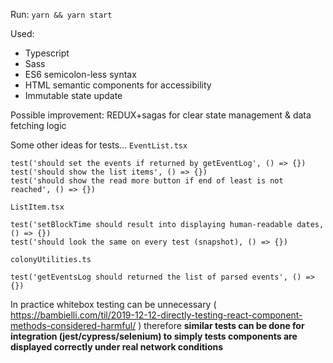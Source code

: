 Run: `yarn && yarn start`

Used:
- Typescript
- Sass
- ES6 semicolon-less syntax
- HTML semantic components for accessibility
- Immutable state update

Possible improvement: REDUX+sagas for clear state management & data fetching logic

Some other ideas for tests...
`EventList.tsx`

    test('should set the events if returned by getEventLog', () => {})
    test('should show the list items', () => {})
    test('should show the read more button if end of least is not reached', () => {})

`ListItem.tsx`

    test('setBlockTime should result into displaying human-readable dates, () => {})
    test('should look the same on every test (snapshot), () => {})

`colonyUtilities.ts`

    test('getEventsLog should returned the list of parsed events', () => {})

In practice whitebox testing can be unnecessary ( https://bambielli.com/til/2019-12-12-directly-testing-react-component-methods-considered-harmful/ ) therefore **similar tests can be done for integration (jest/cypress/selenium) to simply tests components are displayed correctly under real network conditions**
